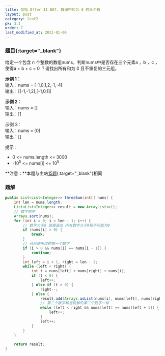 ```yaml
---
title: 剑指 Offer II 007. 数组中和为 0 的三个数
layout: post
category: lcof2
pk: 3.1
order: 7
last_modified_at: 2022-01-06
---
```


### [题目](https://leetcode-cn.com/problems/1fGaJU/){:target="_blank"}

给定一个包含 n 个整数的数组nums，判断nums中是否存在三个元素a ，b ，c ，
使得a + b + c = 0 ？请找出所有和为 0 且不重复的三元组。

**示例 1：**  
输入：nums = [-1,0,1,2,-1,-4]  
输出：[[-1,-1,2],[-1,0,1]]

**示例 2：**  
输入：nums = []  
输出：[]

示例 3：  
输入：nums = [0]  
输出：[]

提示：
- 0 <= nums.length <= 3000
- -10<sup>5</sup> <= nums[i] <= 10<sup>5</sup>

**注意：**本题与主站[15题](https://leetcode-cn.com/problems/3sum/){:target="_blank"}相同

### 题解

```java
public List<List<Integer>> threeSum(int[] nums) {
    int len = nums.length;
    List<List<Integer>> result = new ArrayList<>();
    // 数字排序
    Arrays.sort(nums);
    for (int i = 0; i < len - 1; i++) {
        // 数字大于0 直接退出 所有数字大于0和不可能为0
        if (nums[i] > 0) {
            break;
        }
        // 已经使用过的第一个数字
        if (i > 0 && nums[i] == nums[i - 1]) {
            continue;
        }
        int left = i + 1, right = len - 1;
        while (left < right) {
            int t = nums[left] + nums[right] + nums[i];
            if (t < 0) {
                left++;
            } else if (t > 0) {
                right--;
            } else {
                result.add(Arrays.asList(nums[i], nums[left], nums[right]));
                // 第二个数字和当前解的第二个数字一样
                while (left < right && nums[left] == nums[left + 1]) {
                    left++;
                }
                left++;
            }
        }
    }
    
    return result;
}
```